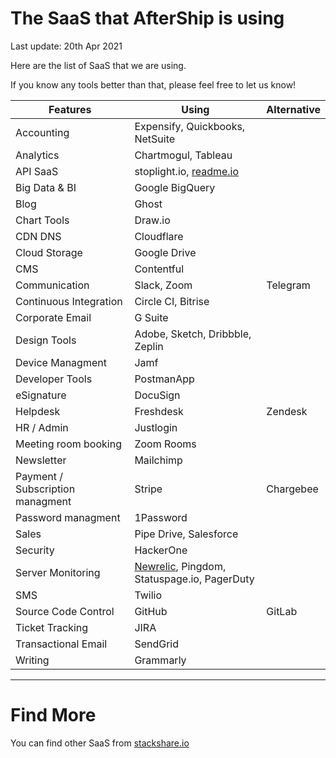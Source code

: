 # The SaaS that AfterShip is using

Last update: 20th Apr 2021

Here are the list of SaaS that we are using.

If you know any tools better than that, please feel free to let us know!

Features | Using | Alternative
--- | --- | ---
Accounting | Expensify, Quickbooks, NetSuite | 
Analytics | Chartmogul, Tableau |
API SaaS | stoplight.io, [readme.io](https://readme.io)
Big Data & BI | Google BigQuery |
Blog | Ghost |
Chart Tools | Draw.io | 
CDN DNS | Cloudflare |
Cloud Storage | Google Drive |
CMS | Contentful
Communication | Slack, Zoom | Telegram
Continuous Integration | Circle CI, Bitrise |
Corporate Email | G Suite | 
Design Tools | Adobe, Sketch, Dribbble, Zeplin |
Device Managment | Jamf | 
Developer Tools | PostmanApp |
eSignature | DocuSign | 
Helpdesk | Freshdesk | Zendesk
HR / Admin | Justlogin | 
Meeting room booking | Zoom Rooms | 
Newsletter | Mailchimp |
Payment / Subscription managment | Stripe | Chargebee
Password managment | 1Password
Sales | Pipe Drive, Salesforce
Security | HackerOne |
Server Monitoring | [Newrelic](http://newrelic.com/), Pingdom, Statuspage.io, PagerDuty
SMS | Twilio |
Source Code Control | GitHub | GitLab
Ticket Tracking | JIRA | 
Transactional Email | SendGrid | 
Writing | Grammarly

--- 
# Find More

You can find other SaaS from [stackshare.io](http://stackshare.io/categories)
